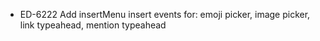 - ED-6222 Add insertMenu insert events for: emoji picker, image picker, link typeahead, mention typeahead